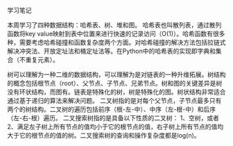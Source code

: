 学习笔记

本周学习了四种数据结构：哈希表、树、堆和图。
哈希表也叫散列表，通过散列函数将key value映射到表中位置来进行快速的记录访问（O(1)）。哈希函数有很多种，需要考虑哈希碰撞和函数复杂度两个方面。对哈希碰撞的解决方法包括拉链式解决冲突法、开放定址法和桶定址法等。在Python中的哈希表的实现即字典和集合（不重复元素）。

树可以理解为一种二维的数据结构，可以理解为是对链表的一种升维拓展。树结构的概念包括根节点（root）、父节点、子节点、兄弟节点。树和图的关键差异是树没有环状结构，而图有。链表是特殊化的树，树是特殊化的图。树状结构非常适合通过基于递归的算法来解决问题。
二叉树指的是对每个父节点，子节点最多只有两个的树结构。二叉树的遍历包括前序（根-左-中）、中序（左-根-中）和后序（左-右-根）遍历。
二叉搜索树指的是具备以下性质的二叉树：
1、空树，或者
2、满足左子树上所有节点的值均小于它的根节点的值，右子树上所有节点的值均大于它的根节点的值的树。二叉搜索树的查询和操作复杂度都是log(n)。
